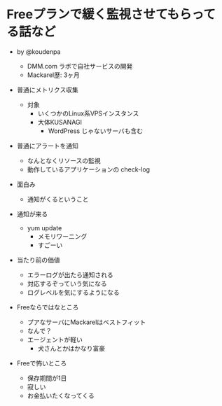 # Freeプランで緩く監視させてもらってる話など

- by @koudenpa
  - DMM.com ラボで自社サービスの開発
  - Mackarel歴: 3ヶ月

- 普通にメトリクス収集
  - 対象
    - いくつかのLinux系VPSインスタンス
    - 大体KUSANAGI
      - WordPress じゃないサーバも含む
- 普通にアラートを通知
  - なんとなくリソースの監視
  - 動作しているアプリケーションの check-log
- 面白み
  - 通知がくるということ
- 通知が来る
  - yum update
    - メモリワーニング
    - すごーい
- 当たり前の価値
  - エラーログが出たら通知される
  - 対応するぞっていう気になる
  - ログレベルを気にするようになる
- Freeならではなところ
  - プアなサーバにMackarelはベストフィット
  - なんで？
  - エージェントが軽い
    - 犬さんとかはかなり富豪
- Freeで怖いところ
  - 保存期間が1日
  - 寂しい
  - お金払いたくなってくる
